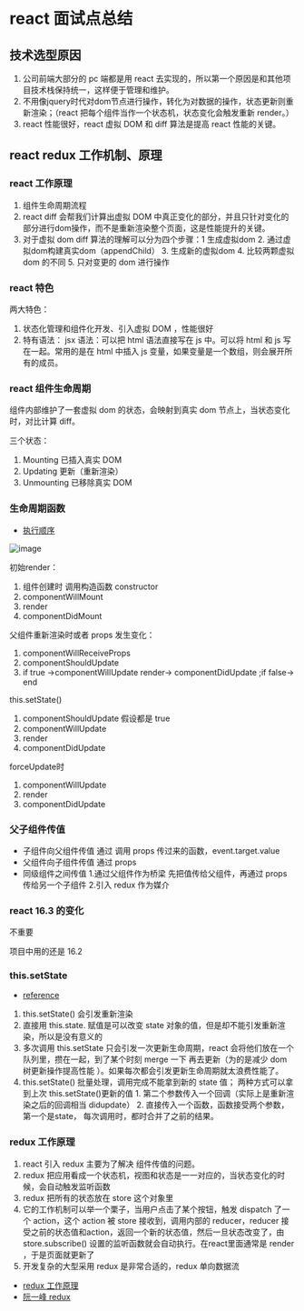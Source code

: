 # react 面试点总结

## 技术选型原因

1. 公司前端大部分的 pc 端都是用 react 去实现的，所以第一个原因是和其他项目技术栈保持统一，这样便于管理和维护。
2. 不用像jquery时代对dom节点进行操作，转化为对数据的操作，状态更新则重新渲染；（react 把每个组件当作一个状态机，状态变化会触发重新 render。）
3. react 性能很好，react 虚拟 DOM 和 diff 算法是提高 react 性能的关键。


## react redux 工作机制、原理

### react 工作原理 

1. 组件生命周期流程
2. react diff 会帮我们计算出虚拟 DOM 中真正变化的部分，并且只针对变化的部分进行dom操作，而不是重新渲染整个页面，这是性能提升的关键。 
3. 对于虚拟 dom diff 算法的理解可以分为四个步骤：1 生成虚拟dom 2. 通过虚拟dom构建真实dom（appendChild） 3. 生成新的虚拟dom 4. 比较两颗虚拟dom 的不同  5. 只对变更的 dom 进行操作 

### react 特色

两大特色：

1. 状态化管理和组件化开发、引入虚拟 DOM ，性能很好
2. 特有语法： jsx 语法：可以把 html 语法直接写在 js 中。可以将 html 和 js 写在一起。常用的是在 html 中插入 js 变量，如果变量是一个数组，则会展开所有的成员。

### react 组件生命周期

组件内部维护了一套虚拟 dom 的状态，会映射到真实 dom  节点上，当状态变化时，对比计算 diff。

三个状态：

1. Mounting 已插入真实 DOM
2. Updating 更新（重新渲染）
3. Unmounting 已移除真实 DOM

### 生命周期函数

- [执行顺序](https://www.jianshu.com/p/4784216b8194)

![image](https://upload-images.jianshu.io/upload_images/1814354-4bf62e54553a32b7.png?imageMogr2/auto-orient/)

初始render：
1. 组件创建时 调用构造函数 constructor
2. componentWillMount
3. render
4. componentDidMount

父组件重新渲染时或者 props 发生变化：
1. componentWillReceiveProps
2. componentShouldUpdate
3. if true ->componentWillUpdate render-> componentDidUpdate ;if false-> end

this.setState()
1. componentShouldUpdate 假设都是 true
2. componentWillUpdate
3. render
4. componentDidUpdate

forceUpdate时
1. componentWillUpdate
2. render
3. componentDidUpdate

### 父子组件传值

- 子组件向父组件传值 通过 调用 props 传过来的函数，event.target.value
- 父组件向子组件传值 通过 props
- 同级组件之间传值 1.通过父组件作为桥梁 先把值传给父组件，再通过 props 传给另一个子组件 2.引入 redux 作为媒介 

### react 16.3 的变化

不重要

项目中用的还是 16.2  

### this.setState

- [reference](https://zhuanlan.zhihu.com/p/25954470)

1. this.setState() 会引发重新渲染
2. 直接用 this.state. 赋值是可以改变 state 对象的值，但是却不能引发重新渲染，所以是没有意义的
3. 多次调用 this.setState 只会引发一次更新生命周期，react 会将他们放在一个队列里，攒在一起，到了某个时刻 merge 一下 再去更新（为的是减少 dom 树更新操作提高性能 ）。如果每次都会引发更新生命周期就太浪费性能了。
4. this.setState() 批量处理，调用完成不能拿到新的 state 值； 两种方式可以拿到上次 this.setState()更新的值 1. 第二个参数传入一个回调（实际上是重新渲染之后的回调相当 didupdate）  2. 直接传入一个函数，函数接受两个参数，第一个是state， 每次调用时，都时合并了之前的结果。

### redux 工作原理

1. react 引入 redux 主要为了解决 组件传值的问题。
2. redux 把应用看成一个状态机，视图和状态是一一对应的，当状态变化的时候，会自动触发监听函数
3. redux 把所有的状态放在 store 这个对象里
4. 它的工作机制可以举一个栗子，当用户点击了某个按钮，触发 dispatch 了一个 action，这个 action 被 store 接收到，调用内部的 reducer，reducer 接受之前的状态值和action，返回一个新的状态值，然后一旦状态改变了，由 store.subscribe() 设置的监听函数就会自动执行。在react里面通常是 render ，于是页面就更新了
5. 开发复杂的大型采用 redux 是非常合适的，redux 单向数据流

- [redux 工作原理](https://segmentfault.com/a/1190000004236064)
- [阮一峰 redux](http://www.ruanyifeng.com/blog/2016/09/redux_tutorial_part_one_basic_usages.html)
